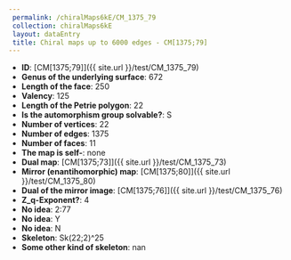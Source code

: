 ```yaml
--- 
 permalink: /chiralMaps6kE/CM_1375_79 
 collection: chiralMaps6kE
 layout: dataEntry
 title: Chiral maps up to 6000 edges - CM[1375;79]
---
```


- **ID**: [CM[1375;79]]({{ site.url }}/test/CM_1375_79)
- **Genus of the underlying surface**: 672
- **Length of the face**: 250
- **Valency**: 125
- **Length of the Petrie polygon**: 22
- **Is the automorphism group solvable?**: S
- **Number of vertices**: 22
- **Number of edges**: 1375
- **Number of faces**: 11
- **The map is self-**: none
- **Dual map**: [CM[1375;73]]({{ site.url }}/test/CM_1375_73)
- **Mirror (enantihomorphic) map**: [CM[1375;80]]({{ site.url }}/test/CM_1375_80)
- **Dual of the mirror image**: [CM[1375;76]]({{ site.url }}/test/CM_1375_76)
- **Z_q-Exponent?**: 4
- **No idea**:  2:77
- **No idea**: Y
- **No idea**: N
- **Skeleton**: Sk(22;2)^25
- **Some other kind of skeleton**: nan
